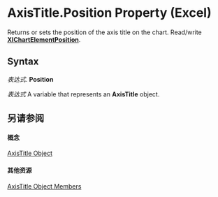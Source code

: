 
# AxisTitle.Position Property (Excel)

Returns or sets the position of the axis title on the chart. Read/write  **[XlChartElementPosition](37de7a13-ac72-42e8-7eca-a845b84ff4a0.md)**.


## Syntax

 _表达式_. **Position**

 _表达式_ A variable that represents an **AxisTitle** object.


## 另请参阅


#### 概念


[AxisTitle Object](563d3ba5-aa77-b6fc-236a-7838d75eaa53.md)
#### 其他资源


[AxisTitle Object Members](http://msdn.microsoft.com/library/84970b5a-91a1-b785-5632-97a0de4410f2%28Office.15%29.aspx)